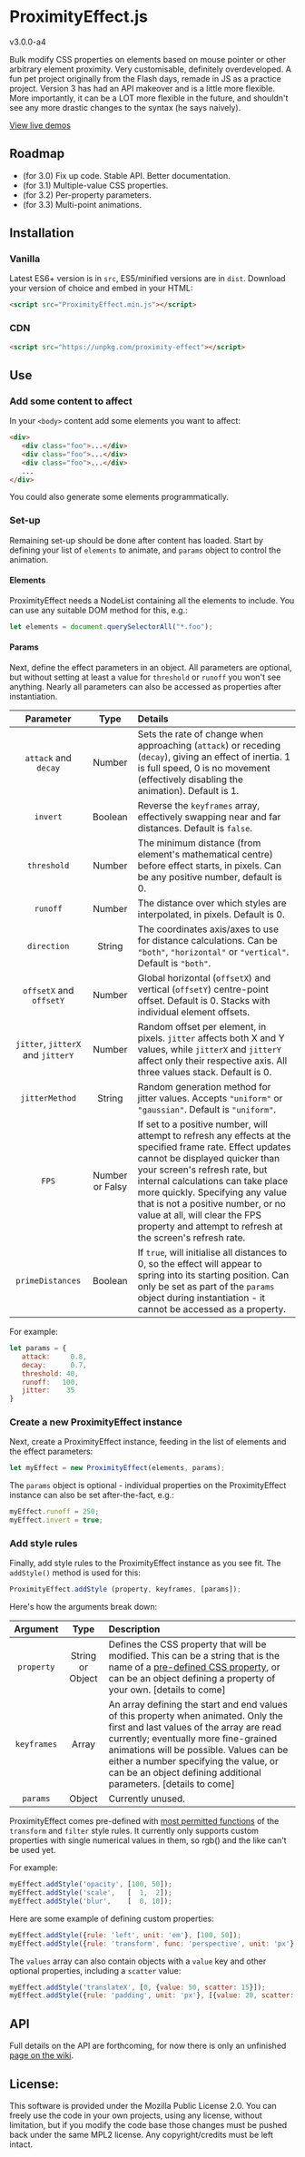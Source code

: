 # ProximityEffect.js

v3.0.0-a4

Bulk modify CSS properties on elements based on mouse pointer or other arbitrary element proximity. Very customisable, definitely overdeveloped. A fun pet project originally from the Flash days, remade in JS as a practice project. Version 3 has had an API makeover and is a little more flexible. More importantly, it can be a LOT more flexible in the future, and shouldn't see any more drastic changes to the syntax (he says naively). 

[View live demos](http://lab.adasha.com/components/proximity-effect)

## Roadmap

- (for 3.0) Fix up code. Stable API. Better documentation.
- (for 3.1) Multiple-value CSS properties.
- (for 3.2) Per-property parameters.
- (for 3.3) Multi-point animations.

## Installation

### Vanilla

Latest ES6+ version is in `src`, ES5/minified versions are in `dist`. Download your version of choice and embed in your HTML:
```html
<script src="ProximityEffect.min.js"></script>
```

### CDN

```html
<script src="https://unpkg.com/proximity-effect"></script>
```

## Use

### Add some content to affect

In your `<body>` content add some elements you want to affect:

```html
<div>
   <div class="foo">...</div>
   <div class="foo">...</div>
   <div class="foo">...</div>
   ...
</div>
```

You could also generate some elements programmatically.

### Set-up

Remaining set-up should be done after content has loaded. Start by defining your list of `elements` to animate, and `params` object to control the animation.

#### Elements

ProximityEffect needs a NodeList containing all the elements to include. You can use any suitable DOM method for this, e.g.:

```javascript
let elements = document.querySelectorAll("*.foo");
```

#### Params

Next, define the effect parameters in an object. All parameters are optional, but without setting at least a value for `threshold` or `runoff` you won't see anything. Nearly all parameters can also be accessed as properties after instantiation.

| Parameter | Type | Details |
| :---: | :---: | :--- |
| `attack` and `decay` | Number | Sets the rate of change when approaching (`attack`) or receding (`decay`), giving an effect of inertia. 1 is full speed,  0 is no movement (effectively disabling the animation). Default is 1. |
| `invert` | Boolean | Reverse the `keyframes` array, effectively swapping near and far distances. Default is `false`. |
| `threshold` | Number | The minimum distance (from element's mathematical centre) before effect starts, in pixels. Can be any positive number, default is 0. |
| `runoff` | Number | The distance over which styles are interpolated, in pixels. Default is 0. |
| `direction` | String | The coordinates axis/axes to use for distance calculations. Can be `"both"`, `"horizontal"` or `"vertical"`. Default is `"both"`. |
| `offsetX` and `offsetY` | Number | Global horizontal (`offsetX`) and vertical (`offsetY`) centre-point offset. Default is 0. Stacks with individual element offsets. |
| `jitter`, `jitterX` and `jitterY` | Number | Random offset per element, in pixels. `jitter` affects both X and Y values, while `jitterX` and `jitterY` affect only their respective axis. All three values stack. Default is 0. |
| `jitterMethod` | String | Random generation method for jitter values. Accepts `"uniform"` or `"gaussian"`. Default is `"uniform"`. |
| `FPS` | Number or Falsy | If set to a positive number, will attempt to refresh any effects at the specified frame rate. Effect updates cannot be displayed quicker than your screen's refresh rate, but internal calculations can take place more quickly. Specifying any value that is not a positive number, or no value at all, will clear the FPS property and attempt to refresh at the screen's refresh rate. |
| `primeDistances` | Boolean | If `true`, will initialise all distances to 0, so the effect will appear to spring into its starting position. Can only be set as part of the `params` object during instantiation - it cannot be accessed as a property. |

For example:

```javascript
let params = {
   attack:     0.8,
   decay:      0.7,
   threshold: 40,
   runoff:   100,
   jitter:    35
}
```

### Create a new ProximityEffect instance

Next, create a ProximityEffect instance, feeding in the list of elements and the effect parameters:

```javascript
let myEffect = new ProximityEffect(elements, params);
```

The `params` object is optional - individual properties on the ProximityEffect instance can also be set after-the-fact, e.g.:

```javascript
myEffect.runoff = 250;
myEffect.invert = true;
```

### Add style rules

Finally, add style rules to the ProximityEffect instance as you see fit. The `addStyle()` method is used for this:

```javascript
ProximityEffect.addStyle (property, keyframes, [params]);
```

Here's how the arguments break down:

| Argument | Type | Description |
| :---: | :---: | :--- |
| `property` | String or Object | Defines the CSS property that will be modified. This can be a string that is the name of a [pre-defined CSS property](https://github.com/Adasha/proximity-effect/wiki/API-reference#supported-effects), or can be an object defining a property of your own. [details to come] |
| `keyframes` | Array | An array defining the start and end values of this property when animated. Only the first and last values of the array are read currently; eventually more fine-grained animations will be possible. Values can be either a number specifying the value, or can be an object defining additional parameters. [details to come] |
| `params` | Object | Currently unused. |

ProximityEffect comes pre-defined with [most permitted functions](https://github.com/Adasha/proximity-effect/wiki/API-reference#supported-effects) of the `transform` and `filter` style rules. It currently only supports custom properties with single numerical values in them, so rgb() and the like can't be used yet.

For example:

```javascript
myEffect.addStyle('opacity', [100, 50]);
myEffect.addStyle('scale',   [  1,  2]);
myEffect.addStyle('blur',    [  0, 10]);
```

Here are some example of defining custom properties:

```javascript
myEffect.addStyle({rule: 'left', unit: 'em'}, [100, 50]);
myEffect.addStyle({rule: 'transform', func: 'perspective', unit: 'px'},  [100, 50]);
```

The `values` array can also contain objects with a `value` key and other optional properties, including a `scatter` value:

```javascript
myEffect.addStyle('translateX', [0, {value: 50, scatter: 15}]);
myEffect.addStyle({rule: 'padding', unit: 'px'}, [{value: 20, scatter: 30}, {value: 100, scatter: 50}]);
```

## API

Full details on the API are forthcoming, for now there is only an unfinished [page on the wiki](https://github.com/Adasha/proximity-effect/wiki/API-reference).



## License:

This software is provided under the Mozilla Public License 2.0. You can freely use the code in your own projects, using any license, without limitation, but if you modify the code base those changes must be pushed back under the same MPL2 license. Any copyright/credits must be left intact.
